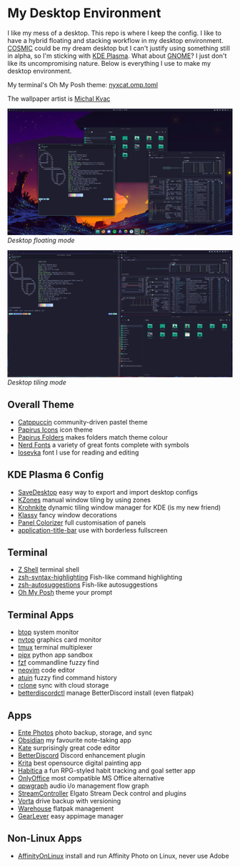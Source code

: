 # My Desktop Environment

I like my mess of a desktop. This repo is where I keep the config. I like to have a hybrid floating
and stacking workflow in my desktop environment. [COSMIC](https://system76.com/cosmic/) could be my
dream desktop but I can't justify using something still in alpha, so I'm sticking with
[KDE Plasma](https://kde.org/plasma-desktop/). What about [GNOME](https://www.gnome.org/)? I just
don't like its uncompromising nature. Below is everything I use to make my desktop environment.

My terminal's Oh My Posh theme: [nyxcat.omp.toml](nyxcat.omp.toml)

The wallpaper artist is [Michal Kvac](https://kvacm.carrd.co/)

![My Desktop Floating](assets/kdelook_a.png)
*Desktop floating mode*

![My Desktop Tiled](assets/kdelook_b.png)
*Desktop tiling mode*

## Overall Theme

- [Catppuccin](https://github.com/catppuccin/catppuccin)
community-driven pastel theme
- [Papirus Icons](https://github.com/PapirusDevelopmentTeam/papirus-icon-theme)
icon theme
- [Papirus Folders](https://github.com/PapirusDevelopmentTeam/papirus-folders)
makes folders match theme colour
- [Nerd Fonts](https://github.com/ryanoasis/nerd-fonts)
a variety of great fonts complete with symbols
- [Iosevka](https://github.com/be5invis/Iosevka)
font I use for reading and editing

## KDE Plasma 6 Config

- [SaveDesktop](https://github.com/vikdevelop/SaveDesktop)
easy way to export and import desktop configs
- [KZones](https://github.com/gerritdevriese/kzones)
manual window tiling by using zones
- [Krohnkite](https://github.com/anametologin/krohnkite)
dynamic tiling window manager for KDE (is my new friend)
- [Klassy](https://github.com/paulmcauley/klassy)
fancy window decorations
- [Panel Colorizer](https://github.com/luisbocanegra/plasma-panel-colorizer)
full customisation of panels
- [application-title-bar](https://github.com/antroids/application-title-bar)
use with borderless fullscreen

## Terminal

- [Z Shell](https://zsh.sourceforge.io/)
terminal shell
- [zsh-syntax-highlighting](https://github.com/zsh-users/zsh-syntax-highlighting)
Fish-like command highlighting
- [zsh-autosuggestions](https://github.com/zsh-users/zsh-autosuggestions)
Fish-like autosuggestions
- [Oh My Posh](https://github.com/jandedobbeleer/oh-my-posh)
theme your prompt

## Terminal Apps

- [btop](https://github.com/aristocratos/btop)
system monitor
- [nvtop](https://github.com/Syllo/nvtop)
graphics card monitor
- [tmux](https://github.com/tmux/tmux)
terminal multiplexer
- [pipx](https://github.com/pypa/pipx)
python app sandbox
- [fzf](https://github.com/junegunn/fzf)
commandline fuzzy find
- [neovim](https://github.com/neovim/neovim)
code editor
- [atuin](https://github.com/atuinsh/atuin)
fuzzy find command history
- [rclone](https://github.com/rclone/rclone)
sync with cloud storage
- [betterdiscordctl](https://github.com/bb010g/betterdiscordctl)
manage BetterDiscord install (even flatpak)

## Apps

- [Ente Photos](https://github.com/ente-io/ente)
photo backup, storage, and sync
- [Obsidian](https://github.com/obsidianmd/obsidian-releases)
my favourite note-taking app
- [Kate](https://invent.kde.org/utilities/kate)
surprisingly great code editor
- [BetterDiscord](https://github.com/BetterDiscord/BetterDiscord/)
Discord enhancement plugin
- [Krita](https://invent.kde.org/graphics/krita)
best opensource digital painting app
- [Habitica](https://github.com/HabitRPG/habitica)
a fun RPG-styled habit tracking and goal setter app 
- [OnlyOffice](https://github.com/ONLYOFFICE/DesktopEditors)
most compatible MS Office alternative
- [qpwgraph](https://gitlab.freedesktop.org/rncbc/qpwgraph)
audio i/o management flow graph
- [StreamController](https://github.com/StreamController/StreamController)
Elgato Stream Deck control and plugins
- [Vorta](https://github.com/borgbase/vorta)
drive backup with versioning
- [Warehouse](https://github.com/flattool/warehouse)
flatpak management
- [GearLever](https://github.com/mijorus/gearlever)
easy appimage manager

## Non-Linux Apps

- [AffinityOnLinux](https://github.com/Twig6943/AffinityOnLinux)
install and run Affinity Photo on Linux, never use Adobe
